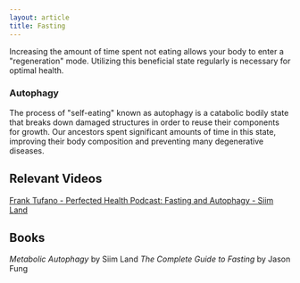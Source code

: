 ```yaml
---
layout: article
title: Fasting
---
```


Increasing the amount of time spent not eating allows your body to enter a "regeneration" mode. Utilizing this beneficial state regularly is necessary for optimal health.

### Autophagy

The process of "self-eating" known as autophagy is a catabolic bodily state that breaks down damaged structures in order to reuse their components for growth. Our ancestors spent significant amounts of time in this state, improving their body composition and preventing many degenerative diseases.

## Relevant Videos

[Frank Tufano - Perfected Health Podcast: Fasting and Autophagy - Siim Land](https://www.youtube.com/watch?v=asMih-q1tLQ&list=PLM0A1rlqYTyRUf0h75M8nlr_YIOd8K0YV&index=2)

## Books
*Metabolic Autophagy* by Siim Land
*The Complete Guide to Fasting* by Jason Fung